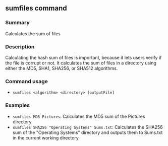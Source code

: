 ## sumfiles command

### Summary

Calculates the sum of files

### Description

Calculating the hash sum of files is important, because it lets users verify if the file is corrupt or not. It calculates the sum of files in a directory using either the MD5, SHA1, SHA256, or SHA512 algorithms.

### Command usage

* `sumfiles <algorithm> <directory> [outputFile]`

### Examples

* `sumfiles MD5 Pictures`: Calculates the MD5 sum of the Pictures directory.
* `sumfiles SHA256 "Operating Systems" Sums.txt`: Calculates the SHA256 sum of the "Operating Systems" directory and outputs them to Sums.txt in the current working directory